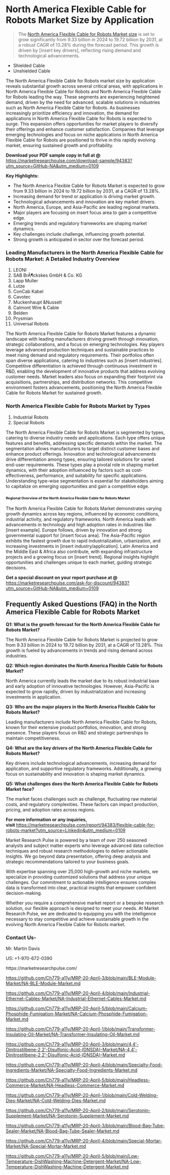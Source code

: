 <h1>North America Flexible Cable for Robots Market&nbsp;Size by Application</h1><blockquote><p>The <a href="https://marketresearchpulse.com/download-sample/94383?utm_source=GitHub-NA&amp;utm_medium=0109">North America Flexible Cable for Robots Market size</a> is set to grow significantly from 9.33 billion in 2024 to 19.72 billion by 2031, at a robust CAGR of 13.28% during the forecast period. This growth is driven by [insert key drivers], reflecting rising demand and technological advancements.</p></blockquote><ul><li>Shielded Cable<li> Unshielded Cable</li></ul><p>The North America Flexible Cable for Robots market size by application reveals substantial growth across several critical areas, with applications in North America Flexible Cable for Robots and North America Flexible Cable for Robots leading the way. These segments are experiencing heightened demand, driven by the need for advanced, scalable solutions in industries such as North America Flexible Cable for Robots. As businesses increasingly prioritize efficiency and innovation, the demand for applications in North America Flexible Cable for Robots is expected to surge. This expansion offers opportunities for market players to diversify their offerings and enhance customer satisfaction. Companies that leverage emerging technologies and focus on niche applications in North America Flexible Cable for Robots are positioned to thrive in this rapidly evolving market, ensuring sustained growth and profitability.</p><p><strong>Download your PDF sample copy in full at @ </strong><a href="https://marketresearchpulse.com/download-sample/94383?utm_source=GitHub-NA&amp;utm_medium=0109">https://marketresearchpulse.com/download-sample/94383?utm_source=GitHub-NA&amp;utm_medium=0109</a></p><p><strong>Key Highlights: </strong></p><ul><li>The North America Flexible Cable for Robots Market is expected to grow from 9.33 billion in 2024 to 19.72 billion by 2031, at a CAGR of 13.28%.</li><li>Increasing demand for trend or application is driving market growth.</li><li>Technological advancements and innovation are key market drivers.</li><li>North America, Europe, and Asia-Pacific are leading regional markets.</li><li>Major players are focusing on insert focus area to gain a competitive edge.</li><li>Emerging trends and regulatory frameworks are shaping market dynamics.</li><li>Key challenges include challenge, influencing growth potential.</li><li>Strong growth is anticipated in sector over the forecast period.</li></ul><h3>Leading Manufacturers in the North America Flexible Cable for Robots Market: A Detailed Industry Overview</h3><ol><li>LEONI</li><li>SAB BrÃ¶ckskes GmbH & Co. KG</li><li>Lapp Muller</li><li>Lutze</li><li>ConCab Kabel</li><li>Cavotec</li><li>Muckenhaupt &Nusselt</li><li>Calmont Wire & Cable</li><li>Belden</li><li>Prysmian</li><li>Universal Robots</li></ol><div class="flex max-w-full flex-col flex-grow"><div class="min-h-8 text-message flex w-full flex-col items-end gap-2 whitespace-normal break-words [.text-message+&amp;]:mt-5" dir="auto" data-message-author-role="assistant" data-message-id="fd8432e4-4910-450d-b182-61b7bfb0a01f" data-message-model-slug="gpt-4o"><div class="flex w-full flex-col gap-1 empty:hidden first:pt-[3px]"><div class="markdown prose w-full break-words dark:prose-invert light"><p>The North America Flexible Cable for Robots Market features a dynamic landscape with leading manufacturers driving growth through innovation, strategic collaborations, and a focus on emerging technologies. Key players leverage advanced production techniques and sustainable practices to meet rising demand and regulatory requirements. Their portfolios often span diverse applications, catering to industries such as [insert industries]. Competitive differentiation is achieved through continuous investment in R&amp;D, enabling the development of innovative products that address evolving customer needs. Market leaders also focus on expanding their footprint via acquisitions, partnerships, and distribution networks. This competitive environment fosters advancements, positioning the North America Flexible Cable for Robots Market for sustained growth.</p></div></div></div></div><h3>North America Flexible Cable for Robots Market by Types</h3><ol><li>Industrial Robots<li> Special Robots</li></ol><div class="flex max-w-full flex-col flex-grow"><div class="min-h-8 text-message flex w-full flex-col items-end gap-2 whitespace-normal break-words [.text-message+&amp;]:mt-5" dir="auto" data-message-author-role="assistant" data-message-id="084470be-0bb7-4664-bddf-5156b4f41249" data-message-model-slug="gpt-4o-mini"><div class="flex w-full flex-col gap-1 empty:hidden first:pt-[3px]"><div class="markdown prose w-full break-words dark:prose-invert light"><p>The North America Flexible Cable for Robots Market is segmented by types, catering to diverse industry needs and applications. Each type offers unique features and benefits, addressing specific demands within the market. The segmentation allows manufacturers to target distinct customer bases and enhance product offerings. Innovation and technological advancements drive differentiation among types, ensuring tailored solutions for varied end-user requirements. These types play a pivotal role in shaping market dynamics, with their adoption influenced by factors such as cost-effectiveness, performance, and suitability for specific applications. Understanding type-wise segmentation is essential for stakeholders aiming to capitalize on emerging opportunities and gain a competitive edge.</p></div></div></div></div><h3><span style="font-size: 11px;">Regional Overview of the North America Flexible Cable for Robots Market</span></h3><div class="flex max-w-full flex-col flex-grow"><div class="min-h-8 text-message flex w-full flex-col items-end gap-2 whitespace-normal break-words [.text-message+&amp;]:mt-5" dir="auto" data-message-author-role="assistant" data-message-id="e9038762-ce64-4e30-91c9-9bd413514231" data-message-model-slug="gpt-4o-mini"><div class="flex w-full flex-col gap-1 empty:hidden first:pt-[3px]"><div class="markdown prose w-full break-words dark:prose-invert light"><p>The North America Flexible Cable for Robots Market demonstrates varying growth dynamics across key regions, influenced by economic conditions, industrial activity, and regulatory frameworks. North America leads with advancements in technology and high adoption rates in industries like [insert example]. Europe follows, driven by innovation and strong governmental support for [insert focus area]. The Asia-Pacific region exhibits the fastest growth due to rapid industrialization, urbanization, and increasing investments in [insert industry/application]. Latin America and the Middle East &amp; Africa also contribute, with expanding infrastructure projects and a growing focus on [insert trend]. Regional insights highlight opportunities and challenges unique to each market, guiding strategic decisions.</p></div></div></div></div><p><strong>Get a special discount on your report purchase at @ </strong><a href="https://marketresearchpulse.com/ask-for-discount/94383?utm_source=GitHub-NA&amp;utm_medium=0109">https://marketresearchpulse.com/ask-for-discount/94383?utm_source=GitHub-NA&amp;utm_medium=0109</a></p><h2>Frequently Asked Questions (FAQ) in the North America Flexible Cable for Robots Market</h2><p><strong>Q1: What is the growth forecast for the North America Flexible Cable for Robots Market?</strong></p><p>The North America Flexible Cable for Robots Market is projected to grow from 9.33 billion in 2024 to 19.72 billion by 2031, at a CAGR of 13.28%. This growth is fueled by advancements in trends and rising demand across industries.</p><p><strong>Q2: Which region dominates the North America Flexible Cable for Robots Market?</strong></p><p>North America currently leads the market due to its robust industrial base and early adoption of innovative technologies. However, Asia-Pacific is expected to grow rapidly, driven by industrialization and increasing investments in application.</p><p><strong>Q3: Who are the major players in the North America Flexible Cable for Robots Market?</strong></p><p>Leading manufacturers include North America Flexible Cable for Robots, known for their extensive product portfolios, innovation, and strong presence. These players focus on R&amp;D and strategic partnerships to maintain competitiveness.</p><p><strong>Q4: What are the key drivers of the North America Flexible Cable for Robots Market?</strong></p><p>Key drivers include technological advancements, increasing demand for application, and supportive regulatory frameworks. Additionally, a growing focus on sustainability and innovation is shaping market dynamics.</p><p><strong>Q5: What challenges does the North America Flexible Cable for Robots Market face?</strong></p><p>The market faces challenges such as challenge, fluctuating raw material costs, and regulatory complexities. These factors can impact production, pricing, and adoption rates across regions.</p><p><strong>For more information or any inquiries, visit&nbsp;</strong><a href="https://marketresearchpulse.com/report/94383/flexible-cable-for-robots-market?utm_source=Linkedin&utm_medium=0109">https://marketresearchpulse.com/report/94383/flexible-cable-for-robots-market?utm_source=Linkedin&utm_medium=0109</a></p><p>Market Research Pulse is powered by a team of over 250 seasoned analysts and subject matter experts who leverage advanced data collection techniques and robust research methodologies to deliver actionable insights. We go beyond data presentation, offering deep analysis and strategic recommendations tailored to your business goals.</p><p>With expertise spanning over 25,000 high-growth and niche markets, we specialize in providing customized solutions that address your unique challenges. Our commitment to actionable intelligence ensures complex data is transformed into clear, practical insights that empower confident decision-making.</p><p>Whether you require a comprehensive market report or a bespoke research solution, our flexible approach is designed to meet your needs. At Market Research Pulse, we are dedicated to equipping you with the intelligence necessary to stay competitive and achieve sustainable growth in the evolving North America Flexible Cable for Robots market.</p><h3><strong>Contact Us-</strong></h3><p>Mr. Martin Davis</p><p>US: +1-970-672-0390</p><p>https://marketresearchpulse.com/</p><p><a href="https://github.com/Ch779-a11y/MRP-20-April-3/blob/main/BLE-Module-Market/NA-BLE-Module-Market.md">https://github.com/Ch779-a11y/MRP-20-April-3/blob/main/BLE-Module-Market/NA-BLE-Module-Market.md</a></p><p><a href="https://github.com/Ch779-a11y/MRP-20-April-4/blob/main/Industrial-Ethernet-Cables-Market/NA-Industrial-Ethernet-Cables-Market.md">https://github.com/Ch779-a11y/MRP-20-April-4/blob/main/Industrial-Ethernet-Cables-Market/NA-Industrial-Ethernet-Cables-Market.md</a></p><p><a href="https://github.com/Ch779-a11y/MRP-20-April-5/blob/main/Calcium-Phosphide-Fumigation-Market/NA-Calcium-Phosphide-Fumigation-Market.md">https://github.com/Ch779-a11y/MRP-20-April-5/blob/main/Calcium-Phosphide-Fumigation-Market/NA-Calcium-Phosphide-Fumigation-Market.md</a></p><p><a href="https://github.com/Ch779-a11y/MRP-20-April-1/blob/main/Transformer-Insulating-Oil-Market/NA-Transformer-Insulating-Oil-Market.md">https://github.com/Ch779-a11y/MRP-20-April-1/blob/main/Transformer-Insulating-Oil-Market/NA-Transformer-Insulating-Oil-Market.md</a></p><p><a href="https://github.com/Ch779-a11y/MRP-20-April-3/blob/main/4,4'-Dinitrostilbene-2,2'-Disulfonic-Acid-(DNSDA)-Market/NA-4,4'-Dinitrostilbene-2,2'-Disulfonic-Acid-(DNSDA)-Market.md">https://github.com/Ch779-a11y/MRP-20-April-3/blob/main/4,4'-Dinitrostilbene-2,2'-Disulfonic-Acid-(DNSDA)-Market/NA-4,4'-Dinitrostilbene-2,2'-Disulfonic-Acid-(DNSDA)-Market.md</a></p><p><a href="https://github.com/Ch779-a11y/MRP-20-April-4/blob/main/Specialty-Food-Ingredients-Market/NA-Specialty-Food-Ingredients-Market.md">https://github.com/Ch779-a11y/MRP-20-April-4/blob/main/Specialty-Food-Ingredients-Market/NA-Specialty-Food-Ingredients-Market.md</a></p><p><a href="https://github.com/Ch779-a11y/MRP-20-April-5/blob/main/Headless-Commerce-Market/NA-Headless-Commerce-Market.md">https://github.com/Ch779-a11y/MRP-20-April-5/blob/main/Headless-Commerce-Market/NA-Headless-Commerce-Market.md</a></p><p><a href="https://github.com/Ch779-a11y/MRP-20-April-1/blob/main/Cold-Welding-Dies-Market/NA-Cold-Welding-Dies-Market.md">https://github.com/Ch779-a11y/MRP-20-April-1/blob/main/Cold-Welding-Dies-Market/NA-Cold-Welding-Dies-Market.md</a></p><p><a href="https://github.com/Ch779-a11y/MRP-20-April-2/blob/main/Serotonin-Supplement-Market/NA-Serotonin-Supplement-Market.md">https://github.com/Ch779-a11y/MRP-20-April-2/blob/main/Serotonin-Supplement-Market/NA-Serotonin-Supplement-Market.md</a></p><p><a href="https://github.com/Ch779-a11y/MRP-20-April-3/blob/main/Blood-Bag-Tube-Sealer-Market/NA-Blood-Bag-Tube-Sealer-Market.md">https://github.com/Ch779-a11y/MRP-20-April-3/blob/main/Blood-Bag-Tube-Sealer-Market/NA-Blood-Bag-Tube-Sealer-Market.md</a></p><p><a href="https://github.com/Ch779-a11y/MRP-20-April-4/blob/main/Special-Mortar-Market/NA-Special-Mortar-Market.md">https://github.com/Ch779-a11y/MRP-20-April-4/blob/main/Special-Mortar-Market/NA-Special-Mortar-Market.md</a></p><p><a href="https://github.com/Ch779-a11y/MRP-20-April-5/blob/main/Low-Temperature-DishWashing-Machine-Detergent-Market/NA-Low-Temperature-DishWashing-Machine-Detergent-Market.md">https://github.com/Ch779-a11y/MRP-20-April-5/blob/main/Low-Temperature-DishWashing-Machine-Detergent-Market/NA-Low-Temperature-DishWashing-Machine-Detergent-Market.md</a></p>
